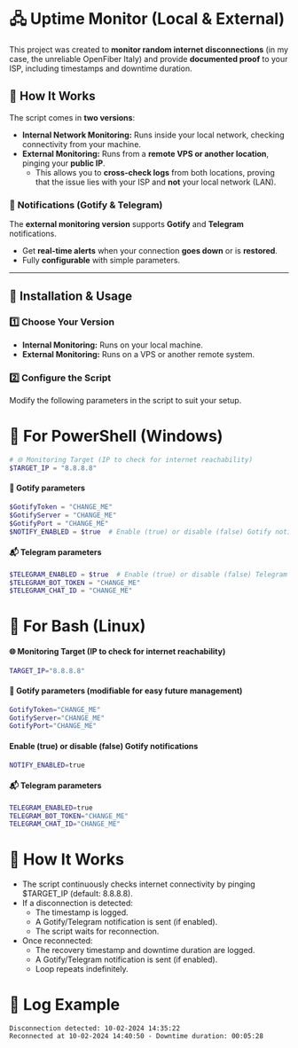 # 🖧 Uptime Monitor (Local & External)

This project was created to **monitor random internet disconnections** (in my case, the unreliable OpenFiber Italy) and provide **documented proof** to your ISP, including timestamps and downtime duration.

## 🔹 How It Works
The script comes in **two versions**:
- **Internal Network Monitoring:** Runs inside your local network, checking connectivity from your machine.
- **External Monitoring:** Runs from a **remote VPS or another location**, pinging your **public IP**.  
  - This allows you to **cross-check logs** from both locations, proving that the issue lies with your ISP and **not** your local network (LAN).

### 📢 **Notifications (Gotify & Telegram)**
The **external monitoring version** supports **Gotify** and **Telegram** notifications.  
- Get **real-time alerts** when your connection **goes down** or is **restored**.
- Fully **configurable** with simple parameters.

---

## 🚀 **Installation & Usage**
### **1️⃣ Choose Your Version**
- **Internal Monitoring:** Runs on your local machine.
- **External Monitoring:** Runs on a VPS or another remote system.

### **2️⃣ Configure the Script**
Modify the following parameters in the script to suit your setup.

# 🔹 **For PowerShell (Windows)**
```powershell
# 🌐 Monitoring Target (IP to check for internet reachability)
$TARGET_IP = "8.8.8.8"
```

#### 📢 Gotify parameters
```powershell
$GotifyToken = "CHANGE_ME"
$GotifyServer = "CHANGE_ME"
$GotifyPort = "CHANGE_ME"
$NOTIFY_ENABLED = $true  # Enable (true) or disable (false) Gotify notifications
```

#### 📬 Telegram parameters
```powershell
$TELEGRAM_ENABLED = $true  # Enable (true) or disable (false) Telegram notifications
$TELEGRAM_BOT_TOKEN = "CHANGE_ME"
$TELEGRAM_CHAT_ID = "CHANGE_ME"
```

# 🔹 **For Bash (Linux)**

#### 🌐 Monitoring Target (IP to check for internet reachability)
```bash
TARGET_IP="8.8.8.8"
```

#### 📢 Gotify parameters (modifiable for easy future management)
```bash
GotifyToken="CHANGE_ME"
GotifyServer="CHANGE_ME"
GotifyPort="CHANGE_ME"
```

#### Enable (true) or disable (false) Gotify notifications
```bash
NOTIFY_ENABLED=true
```

#### 📬 Telegram parameters
```bash
TELEGRAM_ENABLED=true
TELEGRAM_BOT_TOKEN="CHANGE_ME"
TELEGRAM_CHAT_ID="CHANGE_ME"
```

# 📜 How It Works

- The script continuously checks internet connectivity by pinging $TARGET_IP (default: 8.8.8.8).
- If a disconnection is detected:
  - The timestamp is logged.
  - A Gotify/Telegram notification is sent (if enabled).
  - The script waits for reconnection.
- Once reconnected:
  - The recovery timestamp and downtime duration are logged.
  - A Gotify/Telegram notification is sent (if enabled).
  - Loop repeats indefinitely.

# 📝 Log Example
```text
Disconnection detected: 10-02-2024 14:35:22
Reconnected at 10-02-2024 14:40:50 - Downtime duration: 00:05:28
```
